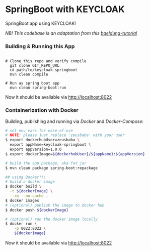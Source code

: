  SpringBoot with KEYCLOAK  
==========================  

SpringBoot app using KEYCLOAK!    

*NB! This codebase is an adaptation from this [baeldung-tutorial](https://www.baeldung.com/spring-boot-keycloak)*   
	 
### Building & Running this App    
```

# Clone this repo and verify compile  
  git clone GIT_REPO_URL   
  cd path/to/keycloak-springboot  
  mvn clean compile  

# Run as spring boot app 
  mvn clean spring-boot:run

```
Now it should be available via [http://localhost:8022](http://localhost:8022)  


### Containerization with Docker  

Building, publishing and running via _Docker_ and _Docker-Compose_:       
```bash
# set env vars for ease-of-use
# NOTE! please just replace 'zeusbaba' with your user  
$ export dockerhubUser=zeusbaba \
  export appName=keycloak-springboot \
  export appVersion=1.0.0
$ export dockerImage=${dockerhubUser}/${appName}:${appVersion}

# build the app package, aka fat jar 
$ mvn clean package spring-boot:repackage

## using Docker!!!       
# build a docker image  
$ docker build \
  -t ${dockerImage} \
  --rm --no-cache .    
$ docker images  	
# (optional) publish the image to docker hub  
$ docker push ${dockerImage}  

# (optional) run the docker image locally    
$ docker run \
	-p 8022:8022 \
	${dockerImage}  
```
Now it should be available via [http://localhost:8022](http://localhost:8022)  
